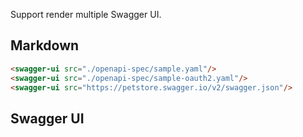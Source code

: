 Support render multiple Swagger UI.

## Markdown

```html
<swagger-ui src="./openapi-spec/sample.yaml"/>
<swagger-ui src="./openapi-spec/sample-oauth2.yaml"/>
<swagger-ui src="https://petstore.swagger.io/v2/swagger.json"/>
```

## Swagger UI

<swagger-ui src="./openapi-spec/sample.yaml"/>
<swagger-ui src="./openapi-spec/sample-oauth2.yaml"/>
<swagger-ui src="https://petstore.swagger.io/v2/swagger.json"/>
